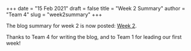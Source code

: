 +++
date = "15 Feb 2021"
draft = false
title = "Week 2 Summary"
author = "Team 4"
slug = "week2summary"
+++

The blog summary for week 2 is now posted: [Week 2](/week2).

Thanks to Team 4 for writing the blog, and to Team 1 for leading our
first week!
	